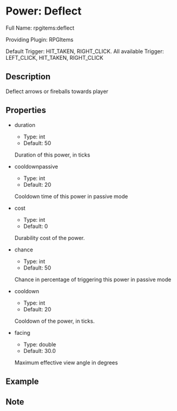 # Power: Deflect

<!-- This file is generated ingame by `/rpgitem gen-wiki`. -->
<!-- Please only edit between "beginCustomXXXX" and "endCustomXXXX".  -->
<!-- If you want to edit description of this power or property, -->
<!-- please edit corresponding section in "resources/lang/en_US.yml" -->

Full Name: rpgitems:deflect

Providing Plugin: RPGItems

Default Trigger: HIT_TAKEN, RIGHT_CLICK. All available Trigger: LEFT_CLICK, HIT_TAKEN, RIGHT_CLICK

<!-- beginCustomHeader -->
<!-- endCustomHeader -->

## Description

Deflect arrows or fireballs towards player
<!-- beginCustomDescription -->
<!-- endCustomDescription -->

## Properties

* duration

  * Type: int
  * Default: 50

  Duration of this power, in ticks

* cooldownpassive

  * Type: int
  * Default: 20

  Cooldown time of this power in passive mode

* cost

  * Type: int
  * Default: 0

  Durability cost of the power.

* chance

  * Type: int
  * Default: 50

  Chance in percentage of triggering this power in passive mode

* cooldown

  * Type: int
  * Default: 20

  Cooldown of the power, in ticks.

* facing

  * Type: double
  * Default: 30.0

  Maximum effective view angle in degrees


<!-- beginCustomProperties -->
<!-- endCustomProperties -->

## Example

<!-- beginCustomExample -->
<!-- endCustomExample -->

## Note

<!-- beginCustomNote -->
<!-- endCustomNote -->